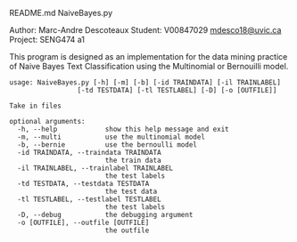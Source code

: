 README.md NaiveBayes.py

Author: Marc-Andre Descoteaux
Student: V00847029 mdesco18@uvic.ca
Project: SENG474 a1

This program is designed as an implementation for the data mining practice of Naive Bayes Text Classification using the Multinomial or Bernouilli model.

	usage: NaiveBayes.py [-h] [-m] [-b] [-id TRAINDATA] [-il TRAINLABEL]
                     [-td TESTDATA] [-tl TESTLABEL] [-D] [-o [OUTFILE]]

	Take in files

	optional arguments:
	  -h, --help            show this help message and exit
	  -m, --multi           use the multinomial model
	  -b, --bernie          use the bernoulli model
	  -id TRAINDATA, --traindata TRAINDATA
							the train data
	  -il TRAINLABEL, --trainlabel TRAINLABEL
							the test labels
	  -td TESTDATA, --testdata TESTDATA
							the test data
	  -tl TESTLABEL, --testlabel TESTLABEL
							the test labels
	  -D, --debug           the debugging argument
	  -o [OUTFILE], --outfile [OUTFILE]
							the outfile
